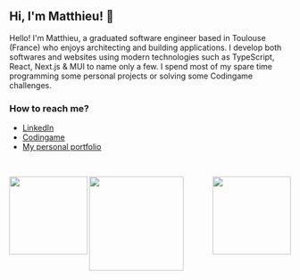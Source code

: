 ## Hi, I'm Matthieu! 👋

Hello! I'm Matthieu, a graduated software engineer based in Toulouse (France) who enjoys architecting and building applications. I develop both softwares and websites using modern technologies such as TypeScript, React, Next.js & MUI to name only a few. I spend most of my spare time programming some personal projects or solving some Codingame challenges.

### How to reach me?
- <a href="https://www.linkedin.com/in/matthieu-locussol" target="_blank" rel="noreferrer">LinkedIn</a>
- <a href="https://www.codingame.com/profile/b4e21e2f40f6232bcedf4fc58b5f37729870931" target="_blank" rel="noreferrer">Codingame</a>
- <a href="http://www.matthieu-locussol.com" target="_blank" rel="noreferrer">My personal portfolio</a>

<br />

<p>
  <img align="left" src="https://matthieu-locussol-github-stats.vercel.app/api?username=matthieu-locussol&title_color=64FFDA&bg_color=0A192F&text_color=E6F1FF&border_color=64FFDA&show_icons=true&include_all_commits=true&count_private=true&icon_color=64FFDA" height="140" />

  <img align="right" src="https://matthieu-locussol-github-stats.vercel.app/api/wakatime?username=matthieulocussol&langs_count=3&title_color=64FFDA&bg_color=0A192F&text_color=E6F1FF&border_color=64FFDA&layout=compact" height="140" />
</p>
<p>
  <img align="center" src="https://matthieu-locussol-github-stats.vercel.app/api/top-langs/?username=matthieu-locussol&title_color=64FFDA&bg_color=0A192F&text_color=E6F1FF&border_color=64FFDA&layout=compact&langs_count=6&card_width=900" height="169.39" />
</p>
